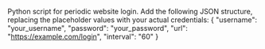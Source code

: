 Python script for periodic website login.
Add the following JSON structure, replacing the placeholder values with your actual credentials:
  {
      "username": "your_username",
      "password": "your_password",
      "url": "https://example.com/login",
      "interval": "60"
  }
